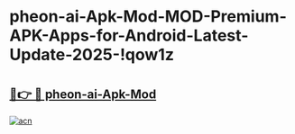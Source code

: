 # pheon-ai-Apk-Mod-MOD-Premium-APK-Apps-for-Android-Latest-Update-2025-!qow1z

# <h2><a href="https://klheks.esa.edu.pl?title=pheon-ai-Apk-Mod&ref=qow1z">🔗👉 🔴 pheon-ai-Apk-Mod</a></h2>

[![acn](https://github.com/user-attachments/assets/0f9c940e-d8b0-45ae-aac7-cd30a18b3e1c)](https://klheks.esa.edu.pl?title=pheon-ai-Apk-Mod&ref=qow1z)

